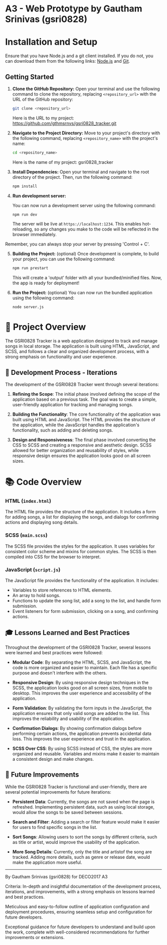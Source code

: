 # A3 - Web Prototype by Gautham Srinivas (gsri0828)

# Installation and Setup  

Ensure that you have Node.js and a git client installed. If you do not, you can download them from the following links: [Node.js](https://nodejs.org/en/download/) and [Git](https://git-scm.com/downloads).

## Getting Started

1. **Clone the GitHub Repository:**
   Open your terminal and use the following command to clone the repository, replacing `<repository_url>` with the URL of the GitHub repository:

   ```bash
   git clone <repository_url>
   ```

   Here is the URL to my project: https://github.com/gthmsrnvs/gsri0828_tracker.git

2. **Navigate to the Project Directory:**
   Move to your project's directory with the following command, replacing `<repository_name>` with the project's name: 

   ```bash
   cd <repository_name>
   ```

   Here is the name of my project: gsri0828_tracker

3. **Install Dependencies:**
   Open your terminal and navigate to the root directory of the project. Then, run the following command:

   ```bash
   npm install
   ```

4. **Run development server:**

   You can now run a development server using the following command:

   ```bash
   npm run dev
   ```

   The server will be live at `https://localhost:1234`. This enables hot-reloading, so any changes you make to the code will be reflected in the browser immediately.

Remember, you can always stop your server by pressing 'Control + C'.

5. **Building the Project:** (optional)
   Once development is complete, to build your project, you can use the following command:

   ```bash
   npm run prestart
   ```

   This will create a 'output' folder with all your bundled/minified files. Now, the app is ready for deployment!

6. **Run the Project:** (optional)
   You can now run the bundled application using the following command:

   ```bash
   node server.js
   ```

# 🎵 Project Overview

The GSRI0828 Tracker is a web application designed to track and manage songs in local storage. The application is built using HTML, JavaScript, and SCSS, and follows a clear and organized development process, with a strong emphasis on functionality and user experience.

## 🚀 Development Process - Iterations

The development of the GSRI0828 Tracker went through several iterations:

1. **Refining the Scope**: The initial phase involved defining the scope of the application based on a previous task. The goal was to create a simple, user-friendly application for tracking and managing songs.

2. **Building the Functionality**: The core functionality of the application was built using HTML and JavaScript. The HTML provides the structure of the application, while the JavaScript handles the application's functionality, such as adding and deleting songs.

3. **Design and Responsiveness**: The final phase involved converting the CSS to SCSS and creating a responsive and aesthetic design. SCSS allowed for better organization and reusability of styles, while responsive design ensures the application looks good on all screen sizes.

# 📚 Code Overview

### HTML (`index.html`)

The HTML file provides the structure of the application. It includes a form for adding songs, a list for displaying the songs, and dialogs for confirming actions and displaying song details.

### SCSS (`main.scss`)

The SCSS file provides the styles for the application. It uses variables for consistent color scheme and mixins for common styles. The SCSS is then compiled into CSS for the browser to interpret.

### JavaScript (`script.js`)

The JavaScript file provides the functionality of the application. It includes:

- Variables to store references to HTML elements.
- An array to hold songs.
- Functions to update the song list, add a song to the list, and handle form submission.
- Event listeners for form submission, clicking on a song, and confirming actions.

## 🎓 Lessons Learned and Best Practices

Throughout the development of the GSRI0828 Tracker, several lessons were learned and best practices were followed:

- **Modular Code**: By separating the HTML, SCSS, and JavaScript, the code is more organized and easier to maintain. Each file has a specific purpose and doesn't interfere with the others.

- **Responsive Design**: By using responsive design techniques in the SCSS, the application looks good on all screen sizes, from mobile to desktop. This improves the user experience and accessibility of the application.

- **Form Validation**: By validating the form inputs in the JavaScript, the application ensures that only valid songs are added to the list. This improves the reliability and usability of the application.

- **Confirmation Dialogs**: By showing confirmation dialogs before performing certain actions, the application prevents accidental data loss. This improves the user experience and trust in the application.

- **SCSS Over CSS**: By using SCSS instead of CSS, the styles are more organized and reusable. Variables and mixins make it easier to maintain a consistent design and make changes.

## 🚧 Future Improvements

While the GSRI0828 Tracker is functional and user-friendly, there are several potential improvements for future iterations:

- **Persistent Data**: Currently, the songs are not saved when the page is refreshed. Implementing persistent data, such as using local storage, would allow the songs to be saved between sessions.

- **Search and Filter**: Adding a search or filter feature would make it easier for users to find specific songs in the list.

- **Sort Songs**: Allowing users to sort the songs by different criteria, such as title or artist, would improve the usability of the application.

- **More Song Details**: Currently, only the title and artistof the song are tracked. Adding more details, such as genre or release date, would make the application more useful.

---
By Gautham Srinivas (gsri0828) for DECO2017 A3

Criteria:
In-depth and insightful documentation of the development process, iterations, and improvements, with a strong emphasis on lessons learned and best practices.

Meticulous and easy-to-follow outline of application configuration and deployment procedures, ensuring seamless setup and configuration for future developers. 

Exceptional guidance for future developers to understand and build upon the work, complete with well-considered recommendations for further improvements or extensions.